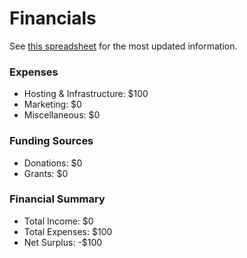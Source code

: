 # Financials

See [this spreadsheet](https://docs.google.com/spreadsheets/d/18GJr-xSi_ypkgQIxfwPTMaKgQsfLLTjrZBtYd-TeGbc/edit?usp=sharing) for the most updated information. 

### Expenses

- Hosting & Infrastructure: $100
- Marketing: $0
- Miscellaneous: $0

### Funding Sources

- Donations: $0
- Grants: $0

### Financial Summary

- Total Income: $0
- Total Expenses: $100
- Net Surplus: -$100
